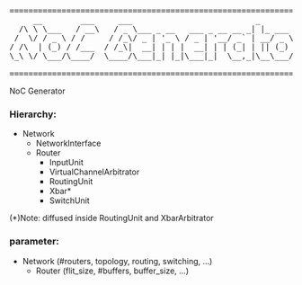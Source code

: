 <pre>
==============================================================================
     __        ___     ___                          _             
  /\ \ \___   / __\   / _ \___ _ __   ___ _ __ __ _| |_ ___  _ __ 
 /  \/ / _ \ / /     / /_\/ _ | '_ \ / _ | '__/ _` | __/ _ \| '__|
/ /\  | (_) / /___  / /_\|  __| | | |  __| | | (_| | || (_) | |   
\_\ \/ \___/\____/  \____/\___|_| |_|\___|_|  \__,_|\__\___/|_|   
                                                                  
==============================================================================
</pre>
NoC Generator

### Hierarchy:
- Network
    - NetworkInterface
    - Router
      - InputUnit
      - VirtualChannelArbitrator
      - RoutingUnit
      - Xbar*
      - SwitchUnit

(*)Note: diffused inside RoutingUnit and XbarArbitrator

### parameter:

- Network (#routers, topology, routing, switching, ...)
    - Router (flit_size, #buffers, buffer_size, ...)
